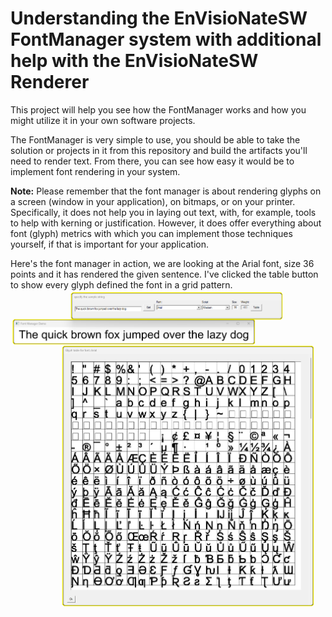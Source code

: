 
# Understanding the EnVisioNateSW FontManager system with additional help with the EnVisioNateSW Renderer 

This project will help you see how the FontManager works and how you might utilize it in your own 
software projects.

The FontManager is very simple to use, you should be able to take the solution or projects in it from this
repository and build the artifacts you'll need to render text. From there, you can see how easy it would be to 
implement font rendering in your system.

**Note:** Please remember that the font manager is about rendering glyphs on a screen (window in your application), on 
bitmaps, or on your printer. Specifically, it does not help you in laying out text, with, for example, tools to help with 
kerning or justification. However, it does offer everything about font (glyph) metrics with which you can implement those
techniques yourself, if that is important for your application.

Here's the font manager in action, we are looking at the Arial font, size 36 points and it has rendered the given sentence.
I've clicked the table button to show every glyph defined the font in a grid pattern. 
![FontManager screenshot](./fontManager.png)

